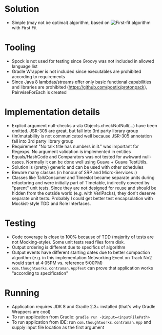 # Solution
- Simple (may not be optimal) algorithm, based on ![First-fit algorithm](http://en.wikipedia.org/wiki/Bin_packing_problem) with First Fit

# Tooling
- Spock is not used for testing since Groovy was not included in allowed language list
- Gradle Wrapper is not included since executables are prohibited according to requirements
- Since Java 8 lambdas/streams offer only basic functional capabilities and libraries are prohibited (https://github.com/poetix/protonpack), PairwiseForEach is created

# Implementation details
- Explicit argument null-checks a-ala Objects.checkNotNull(...) have been omitted. JSR-305 are great, but fall into 3rd party library group
- (Im)mutability is not communicated well because JSR-305 annotation fall into 3rd party library group
- Requirement "No talk title has numbers in it." was important for Regexps. No argument validation is implemented in entities
- Equals/HashCode and Comparators was not tested for awkward null-cases. Normally it can be done well using Guava + Guava TestUtils.
- Solution is (pretty) generic and can be used with other schedules
- Beware many classes (in honour of SRP and Micro-Services :)
- Classes like TalkConsumer and Timeslot became separate units during refactoring and were initially part of Timetable, indirectly covered by "parent" unit tests. Since they are not designed for reuse and should be hidden from the outside world (e.g. with VeriPacks), they don't deserve separate unit tests. Probably I could get better test encapsulation with Mockist-style TDD and Role Interfaces.

# Testing
- Code coverage is close to 100% because of TDD (majority of tests are not Mocking-style). Some unit tests read files form disk. 
- Output ordering is different due to specifics of algorithm
- Output events have different starting dates due to better compaction algorithm (e.g. in this implementation Networking Event on Track No2 would start at 4:05PM vs. reference 5:00PM)
- `com.thoughtworks.contraman.AppTest` can prove that application works "according to specification"

# Running
- Application requires JDK 8 and Gradle 2.3+ installed (that's why Gradle Wrappers are cool)
- To run application from Gradle: `gradle run -Dinput=<inputFilePath>`
- To run application from IDE: run `com.thoughtworks.contraman.App` and supply input file location as the first argument
